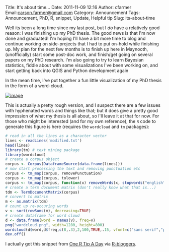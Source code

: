 Title: It's about time...
Date: 2011-11-09 12:16
Author: cfarmer
Email:carson.farmer@gmail.com
Category: Announcement
Tags: Announcement, PhD, R, snippet, Update, Helpful tip
Slug: its-about-time

Well its been a long time since my last post, but I *do* have a
relatively good reason: I was finishing up my PhD thesis. The good news
is that I'm now done and graduated! I'm hoping I'll have a bit more time
to blog and continue working on side-projects that I had to put on-hold
while finishing up. My plan for the next few months is to finish up here
in Maynooth, (unofficially) start some post-doc work, and finish/get
going on several papers on my PhD research. I'm also going to try to
learn Bayesian statistics, fiddle about with some visualizations I've
been working on, and start getting back into QGIS and Python development
again

In the mean time, I've put together a fun little visualization of my
PhD thesis in the form of a word-cloud.
<!--more-->

[![image][]][wordcloud]

This is actually a pretty rough version, and I suspect there are a few
issues with hyphenated words and things like that; but it does give a
pretty good impression of what my thesis is all about, so I'll leave it
at that for now. For those who might be interested (and for my own
reference), the `R` code to generate this figure is here (requires the
`wordcloud` and `tm` packages):

```r
# read in all the lines as a character vector
lines <- readLines('modified.txt')
head(lines)
library(tm) # text mining package
library(wordcloud)
# create a corpus object
corpus <- Corpus(DataframeSource(data.frame(lines)))
# now start processing the text and removing punctuation etc
corpus <- tm_map(corpus, removePunctuation)
corpus <- tm_map(corpus, tolower)
corpus <- tm_map(corpus, function(x) removeWords(x, stopwords("english")))
# create a term document matrix (don't really know what that is...)
tdm <- TermDocumentMatrix(corpus)
# convert to matrix
m <- as.matrix(tdm)
# count up re-occuring words
v <- sort(rowSums(m), decreasing=TRUE)
# create dataframe for word cloud
d <- data.frame(word = names(v), freq=v)
png("wordcloud.png", width=1280, height=800)
wordcloud(d$word,d$freq,c(8,.3),2,100,TRUE,.15, vfont=c("sans serif","plain"))
dev.off()
```

I actually got this snippet from [One R Tip A Day][] via [R-bloggers][].

[image]: |filename|/images/wordcloud-300x280.png "Thesis wordcloud"
[wordcloud]: |filename|/images/wordcloud.png

[One R Tip A Day]: http://onertipaday.blogspot.com/2011/07/word-cloud-in-r.html?utm_source=feedburner&utm_medium=feed&utm_campaign=Feed:+OneRTipADay+(One+R+Tip+A+Day)
[R-bloggers]: http://www.r-bloggers.com/
